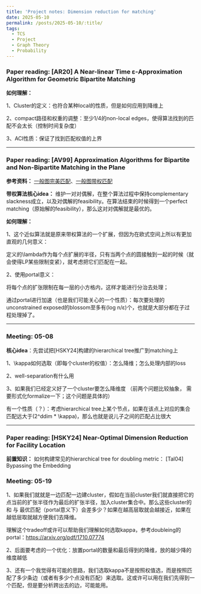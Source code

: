 ```yaml
---
title: 'Project notes: Dimension reduction for matching'
date: 2025-05-10
permalink: /posts/2025-05-10/:title/
tags:
  - TCS
  - Project
  - Graph Theory
  - Probability
---
```


<style>
.archive {
  font-family: 'Georgia', serif;
}
</style>

### Paper reading: [AR20] A Near-linear Time ε-Approximation Algorithm for Geometric Bipartite Matching

**如何理解：**

1、Cluster的定义：也符合某种local的性质，但是如何应用到降维上

2、compact路径和权重的调整：至少1/4的non-local edges，使得算法找到的匹配不会太长（控制时间复杂度）

3、ACI性质：保证了找到匹配权值的上界

---


### Paper reading: [AV99] Approximation Algorithms for Bipartite and Non-Bipartite Matching in the Plane

**参考资料：** [一般图完美匹配](https://users.soe.ucsc.edu/~sesh/Teaching/2021/CSE202/Slides/lec2-blossom.pdf)、[一般图带权匹配](https://theory.stanford.edu/~jvondrak/CS369P/lec6.pdf)

**带权算法核心idea：** 维护一对对偶解，在整个算法过程中保持complementary slackness成立，以及对偶解的feasibility。在算法结束的时候得到一个perfect matching（原始解的feasibility），那么这对对偶解就是最优的。

**如何理解：**

1、这个近似算法就是原来带权算法的一个扩展，但因为在欧式空间上所以有更加直观的几何意义：

定义的\lambda作为每个点扩展的半径，只有当两个点的圆接触到一起的时候（就会使得LP某些限制变紧），就考虑把它们匹配在一起。

2、使用portal意义：

将每个点的扩张限制在每一层的小方格内，这样才能进行分治去处理；

通过portal进行加速（也是我们可能关心的一个性质）：每次要处理的unconstrained exposed的blossom至多有(log n/ε)个，也就是大部分都在子过程处理掉了。

---

### Meeting: 05-08

**核心idea**：先尝试把[HSKY24]构建的hierarchical tree推广到matching上

1、\kappa如何选取（即每个cluster的权值）：怎么降维；怎么处理内部的loss

2、well-separation有什么用

3、如果我们已经定义好了一个cluster要怎么降维度 （前两个问题比较抽象， 需要形式化formalize一下；这个问题是具体的）

有一个性质（？）：考虑hierarchical tree上某个节点，如果在该点上对应的集合匹配远大于(2^ddim * \kappa)，那么也就是说儿子之间的匹配占比很大

---

### Paper reading: [HSKY24] Near-Optimal Dimension Reduction for Facility Location

**前置知识：** 如何构建常见的hierarchical tree for doubling metric： [Tal04] Bypassing the Embedding

### Meeting: 05-19

1、如果我们就就是一边匹配一边建cluster，假如在当前cluster我们就直接把它的点当前的扩张半径作为最后的扩张半径，加入cluster集合中。那么这些cluster的和 与 最优匹配（portal意义下）会差多少？如果在越高层取就会越接近，如果在越低层取就越方便我们去降维。

理解这个tradeoff或许可以帮助我们理解如何选取kappa，参考doubleing的portal：https://arxiv.org/pdf/1710.07774

2、后面要考虑的一个优化：放置portal的数量和最后得到的降维，放的越少降的维度越低

3、还有一个我觉得有可能的思路，我们选取kappa不是按照权值选，而是按照匹配了多少条边（或者有多少个点没有匹配）来选取。这或许可以用在我们先得到一个匹配，但是要分析跨出去的边，可能能用。


